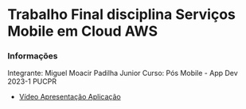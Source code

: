 # Trabalho Final disciplina Serviços Mobile em Cloud AWS

### Informações
Integrante: Miguel Moacir Padilha Junior
Curso: Pós Mobile - App Dev 2023-1 PUCPR

* [Vídeo Apresentação Aplicação](https://youtu.be/RliKSuaa_WI)
